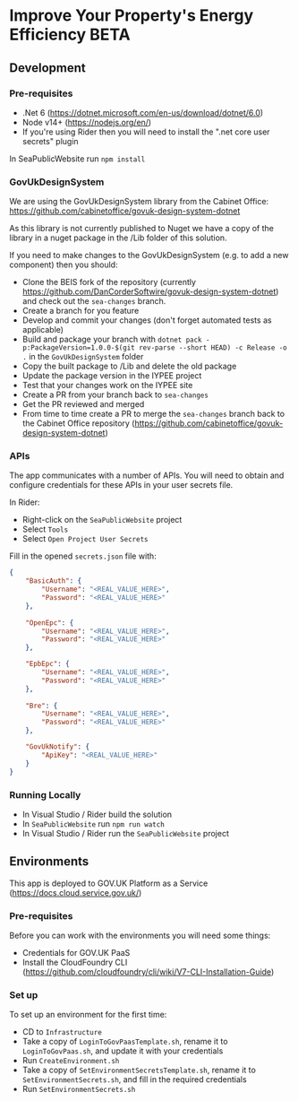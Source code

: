 # Improve Your Property's Energy Efficiency BETA

## Development

### Pre-requisites

- .Net 6 (https://dotnet.microsoft.com/en-us/download/dotnet/6.0)
- Node v14+ (https://nodejs.org/en/)
- If you're using Rider then you will need to install the ".net core user secrets" plugin

In SeaPublicWebsite run `npm install`

### GovUkDesignSystem

We are using the GovUkDesignSystem library from the Cabinet Office: https://github.com/cabinetoffice/govuk-design-system-dotnet

As this library is not currently published to Nuget we have a copy of the library in a nuget package in the /Lib folder of this solution.

If you need to make changes to the GovUkDesignSystem (e.g. to add a new component) then you should:
- Clone the BEIS fork of the repository (currently https://github.com/DanCorderSoftwire/govuk-design-system-dotnet) and check out the `sea-changes` branch.
- Create a branch for you feature
- Develop and commit your changes (don't forget automated tests as applicable)
- Build and package your branch with `dotnet pack -p:PackageVersion=1.0.0-$(git rev-parse --short HEAD) -c Release -o .` in the `GovUkDesignSystem` folder
- Copy the built package to /Lib and delete the old package
- Update the package version in the IYPEE project
- Test that your changes work on the IYPEE site
- Create a PR from your branch back to `sea-changes`
- Get the PR reviewed and merged
- From time to time create a PR to merge the `sea-changes` branch back to the Cabinet Office repository (https://github.com/cabinetoffice/govuk-design-system-dotnet)

### APIs

The app communicates with a number of APIs. You will need to obtain and configure credentials for these APIs in your user secrets file.

In Rider:
- Right-click on the `SeaPublicWebsite` project
- Select `Tools`
- Select `Open Project User Secrets`

Fill in the opened `secrets.json` file with:

```json
{
    "BasicAuth": {
        "Username": "<REAL_VALUE_HERE>",
        "Password": "<REAL_VALUE_HERE>"
    },
    
    "OpenEpc": {
        "Username": "<REAL_VALUE_HERE>",
        "Password": "<REAL_VALUE_HERE>"
    },

    "EpbEpc": {
        "Username": "<REAL_VALUE_HERE>",
        "Password": "<REAL_VALUE_HERE>"
    },
  
    "Bre": {
        "Username": "<REAL_VALUE_HERE>",
        "Password": "<REAL_VALUE_HERE>"
    },

    "GovUkNotify": {
        "ApiKey": "<REAL_VALUE_HERE>"
    }
}
```

### Running Locally

- In Visual Studio / Rider build the solution
- In `SeaPublicWebsite` run `npm run watch`
- In Visual Studio / Rider run the `SeaPublicWebsite` project

## Environments

This app is deployed to GOV.UK Platform as a Service (https://docs.cloud.service.gov.uk/)

### Pre-requisites

Before you can work with the environments you will need some things:
- Credentials for GOV.UK PaaS
- Install the CloudFoundry CLI (https://github.com/cloudfoundry/cli/wiki/V7-CLI-Installation-Guide)

### Set up

To set up an environment for the first time:
- CD to `Infrastructure`
- Take a copy of `LoginToGovPaasTemplate.sh`, rename it to `LoginToGovPaas.sh`, and update it with your credentials
- Run `CreateEnvironment.sh`
- Take a copy of `SetEnvironmentSecretsTemplate.sh`, rename it to `SetEnvironmentSecrets.sh`, and fill in the required credentials
- Run `SetEnvironmentSecrets.sh`